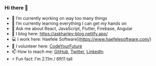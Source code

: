 ### Hi there 👋

- 🔭 I’m currently working on way too many things
- 🌱 I’m currently learning everything I can get my hands on
- 💬 Ask me about React, JavaScript, Flutter, Firebase, Angular
- 📃 I blog here: https://askharley-blog.netlify.app/
- 💻 I work here: Haefele Software](https://www.haefelesoftware.com/)
- 👯 I volunteer here: [CodeYourFuture](https://codeyourfuture.io/)
- 📫 How to reach me: [GitHub](https://github.com/askharley), [Twitter](https://twitter.com/askharleyio), [LinkedIn](https://www.linkedin.com/in/harley-ferguson-433243116/)
- ⚡ Fun fact: I'm 2.11m / 6ft11 tall

